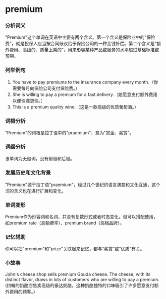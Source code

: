 # premium

### 分析词义

  

"Premium"这个单词在英语中主要有两个含义。第一个含义是保险业中的"保险费"，就是投保人应当按合同歧议给予保险公司的一种金钱补偿。第二个含义是"额外费用、高级的、质量上乘的"，用来形容某种产品或服务的水平超过基础标准或预期。

  

### 列举例句

  

1.  You have to pay premiums to the insurance company every month.（你需要每月向保险公司支付保险费。）
2.  She is willing to pay a premium for a fast delivery.（她愿意支付额外费用以便快递更快。）
3.  This is a premium quality wine.（这是一款高级的优质葡萄酒。）

  

### 词根分析

  

"Premium"的词根是拉丁语中的"praemium"，意为"赏金、奖赏"。

  

### 词缀分析

  

该单词为无缀词，没有前缀和后缀。

  

### 发展历史和文化背景

  

"Premium"源于拉丁语"praemium"，经过几个世纪的语言演变和文化互通，这个词的含义也在进行扩展和变化。

  

### 单词变形

  

Premium作为形容词和名词，并没有复数形式或者时态变化。但可以搭配使用，如premium rate（高额费率）、premium brand（高档品牌）。

  

### 记忆辅助

  

你可以把"premium"和"prize"关联起来记忆，都与“奖赏”或“优质”有关。

  

### 小故事

  

John's cheese shop sells premium Gouda cheese. The cheese, with its distinct flavor, draws in lots of customers who are willing to pay a premium.  
(约翰的奶酪店售卖高级的豪达奶酪。这种奶酪独特的口味吸引了许多愿意支付额外费用的顾客。)
